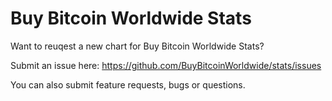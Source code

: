 # Buy Bitcoin Worldwide Stats

Want to reuqest a new chart for Buy Bitcoin Worldwide Stats? 

Submit an issue here: https://github.com/BuyBitcoinWorldwide/stats/issues

You can also submit feature requests, bugs or questions.
